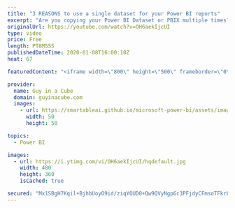```yaml
---
title: "3 REASONS to use a single dataset for your Power BI reports"
excerpt: "Are you copying your Power BI Dataset or PBIX multiple times? Here are 3 reasons why you shouldn't be doing that.  Christopher Wagner Article: https://www.linkedin.com/pulse/dataflows-datasets-power-bi-christopher-wagner-mba/  ExceleratorBI article: https://exceleratorbi.com.au/new-power-bi-reports-golden-dataset/"
originalUrl: https://youtube.com/watch?v=OH6aekIjcUI
type: video
price: Free
length: PT8M55S
publishedDateTime: 2020-01-08T16:00:10Z
heat: 67

featuredContent: "<iframe width=\"800\" height=\"500\" frameborder=\"0\" src=\"https://www.youtube.com/embed/OH6aekIjcUI\" allow=\"accelerometer; autoplay; encrypted-media; gyroscope; picture-in-picture\" allowfullscreen></iframe>"

provider:
  name: Guy in a Cube
  domain: guyinacube.com
  images:
    - url: https://smartableai.github.io/microsoft-power-bi/assets/images/organizations/guyinacube.com-50x50.jpg
      width: 50
      height: 50

topics:
  - Power BI

images:
  - url: https://i.ytimg.com/vi/OH6aekIjcUI/hqdefault.jpg
    width: 480
    height: 360
    isCached: true

secured: "Mx1SBgH7Kqil+BjhbUoyO9id/ziqYOUD0+Qw9QVyNgp6c3PFjdyCFmsoTFkrLWQ+sibzdjO1ZcBkypiUIWCbO5IXyAYBkEq/JDp1mxTY7CjsA/BWnbTbIwPae/VrXSXrtnPxbMBVlOqM73zPO8K6KRpwWGiK+zz3YTMYuw1AmIXfMvYJ6//AmmISWa+PlpvE7y3AGjngMlHHBA3uih8vEb8vGmVvziOTDTpFeuR7EmpZiebh4AlRFgjF0sA8MquJyHpVdPFmSAz8Z/ivFGvYsxPxIPCK8d72AVWzQMuxEgYeRhxmVCwG7i59VY7w42XHUUS2LfPF7OaO8N9gaXvS982+QglzRKTsj+H+EJheS0ncE6JS3pDVzwsMZCYOcj/asrvcP9AlLozq0spIjNazB67/zwvFwqtsl6BM5UcTF2M=;pyk3Upk1RVFICVWJ0xRL5Q=="
---
```


